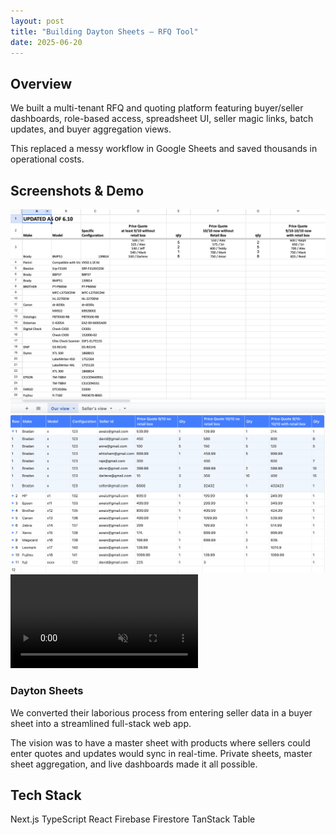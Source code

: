 ```yaml
---
layout: post
title: "Building Dayton Sheets — RFQ Tool"
date: 2025-06-20
---
```


## Overview

We built a multi-tenant RFQ and quoting platform featuring buyer/seller dashboards, role-based access, spreadsheet UI, seller magic links, batch updates, and buyer aggregation views.  

This replaced a messy workflow in Google Sheets and saved thousands in operational costs.

## Screenshots & Demo

<div class="grid grid-cols-1 md:grid-cols-2 gap-6 mb-8">
  <img class="rounded-lg shadow-lg" src="/assets/images/dayton/spreadsheet.png" alt="Original Spreadsheet">
  <img class="rounded-lg shadow-lg" src="/assets/images/dayton/webapp.png" alt="Dayton Webapp">
</div>

<div class="flex flex-col md:flex-row gap-6 mb-8">
  <video class="rounded-lg shadow-lg flex-1" src="/assets/images/dayton/demo.mov" autoplay muted controls></video>
  <div class="flex-1 flex flex-col justify-center">
    <h3 class="text-2xl font-semibold mb-2">Dayton Sheets</h3>
    <p class="mb-2">
      We converted their laborious process from entering seller data in a buyer sheet into a streamlined full-stack web app.
    </p>
    <p>
      The vision was to have a master sheet with products where sellers could enter quotes and updates would sync in real-time. Private sheets, master sheet aggregation, and live dashboards made it all possible.
    </p>
  </div>
</div>

## Tech Stack

<div class="flex flex-wrap gap-2">
  <span class="bg-indigo-100 text-indigo-800 px-3 py-1 rounded-full text-sm">Next.js</span>
  <span class="bg-indigo-100 text-indigo-800 px-3 py-1 rounded-full text-sm">TypeScript</span>
  <span class="bg-indigo-100 text-indigo-800 px-3 py-1 rounded-full text-sm">React</span>
  <span class="bg-indigo-100 text-indigo-800 px-3 py-1 rounded-full text-sm">Firebase</span>
  <span class="bg-indigo-100 text-indigo-800 px-3 py-1 rounded-full text-sm">Firestore</span>
  <span class="bg-indigo-100 text-indigo-800 px-3 py-1 rounded-full text-sm">TanStack Table</span>
</div>
